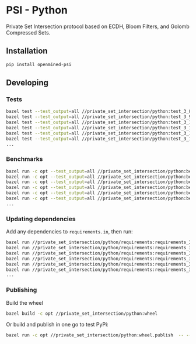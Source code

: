 # PSI - Python

Private Set Intersection protocol based on ECDH, Bloom Filters, and Golomb
Compressed Sets.

## Installation

```bash
pip install openmined-psi
```

## Developing

### Tests

```bash
bazel test --test_output=all //private_set_intersection/python:test_3_8
bazel test --test_output=all //private_set_intersection/python:test_3_9
bazel test --test_output=all //private_set_intersection/python:test_3_10
bazel test --test_output=all //private_set_intersection/python:test_3_11
bazel test --test_output=all //private_set_intersection/python:test_3_12
bazel test --test_output=all //private_set_intersection/python:test_3_13
...
```

### Benchmarks

```bash
bazel run -c opt --test_output=all //private_set_intersection/python:benchmark_3_8
bazel run -c opt --test_output=all //private_set_intersection/python:benchmark_3_9
bazel run -c opt --test_output=all //private_set_intersection/python:benchmark_3_10
bazel run -c opt --test_output=all //private_set_intersection/python:benchmark_3_11
bazel run -c opt --test_output=all //private_set_intersection/python:benchmark_3_12
bazel run -c opt --test_output=all //private_set_intersection/python:benchmark_3_13
...
```

### Updating dependencies

Add any dependencies to `requirements.in`, then run:

```bash
bazel run //private_set_intersection/python/requirements:requirements_3_8.update
bazel run //private_set_intersection/python/requirements:requirements_3_9.update
bazel run //private_set_intersection/python/requirements:requirements_3_10.update
bazel run //private_set_intersection/python/requirements:requirements_3_11.update
bazel run //private_set_intersection/python/requirements:requirements_3_12.update
bazel run //private_set_intersection/python/requirements:requirements_3_13.update
...
```

### Publishing

Build the wheel

```bash
bazel build -c opt //private_set_intersection/python:wheel
```

Or build and publish in one go to test PyPi:

```bash
bazel run -c opt //private_set_intersection/python:wheel.publish  -- --repository testpypi --verbose --skip-existing
```
